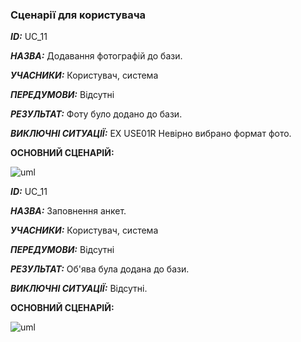 ### Сценарії для користувача 

***ID:*** UC_11
    
***НАЗВА:*** Додавання фотографій до бази.
    
***УЧАСНИКИ:*** Користувач, система

***ПЕРЕДУМОВИ:*** Відсутні

***РЕЗУЛЬТАТ:*** Фоту було додано до бази.

***ВИКЛЮЧНІ СИТУАЦІЇ:*** 
EX USE01R Невірно вибрано формат фото.

**ОСНОВНИЙ СЦЕНАРІЙ:** 

![uml](http://www.plantuml.com/plantuml/png/ZL4xJiD05EnzYgVGKa0RDsbo0Q98j4Yn08aao345aWloGQ5BOr4W8QvWp5gOuCyLvjs8sQnmW8h2qdXtFlFUzcRHMHZTZA-yU3WBmjZR_OlNnJDINQ3GERP4YQ12AiGLQZJOwb8wI8YDuuckK1FK7T-B1xUpA1Z7T4cSrl1khWjTed56C4wAZ5-5IZUj0TxqZggLFkB3_wxLnHDgdXVEnifqBII_yiZIarP_ABfXprpqdWTh0fXzJ_-Vexqmtf2L8QU_8PkAlxFHzLVqBadOASMxZPfCeq32o_EBI0x2ODGLDDIKAF1fewL_AiD1_-ZuP3ycVUoOA7MfYUDdjehLKPMxPV62h5eOcdFU1mldRZcab3yMJ4tQzlFvlDDhhnTCHdpoBm00)


***ID:*** UC_11
    
***НАЗВА:*** Заповнення анкет.
    
***УЧАСНИКИ:*** Користувач, система

***ПЕРЕДУМОВИ:*** Відсутні

***РЕЗУЛЬТАТ:*** Об'ява була додана до бази.

***ВИКЛЮЧНІ СИТУАЦІЇ:*** 
Відсутні.

**ОСНОВНИЙ СЦЕНАРІЙ:**

![uml](http://www.plantuml.com/plantuml/png/ZP5DIiH048NtEKKn6pUUOBAPEuW74CpEKPd4XP25auYw40CoZ22eL-W92OR9ZrTuTIDVDGJZRXQXAzsltgkFMiJ9sIgvMLu4wMaShTB0_qimnmUSPcXqZJshZQ274zOz1lnWhxdCy0R7Ua39syRKelSOz0wTvhCmI4zkuoHQfdHxrIqgUZLepMsY4rHejH1yJyngVhqMuJZL7EzUpt4qqvmQfu_2esH3PTdwB8peHr--F-XMNqGpE4PusOZ1g5Bpy438BpzwngYQpZuCpN-wpP_zWDsH5kRlKmKxdzTCK3urCnI3jmxFR1ayExGZEn-e6WoWFXPzid9jeze5kWaLUzmqEEGIhww3HNHvpiN-0W00)
